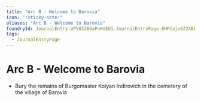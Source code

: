 ```yaml
---
title: "Arc B - Welcome to Barovia"
icon: ":sticky-note:"
aliases: "Arc B - Welcome to Barovia"
foundryId: JournalEntry.UPV832B9aPnHUEO1.JournalEntryPage.EHPCajv8Z2XB807c
tags:
  - JournalEntryPage
---
```


# Arc B - Welcome to Barovia
- Bury the remains of Burgomaster Kolyan Indirovich in the cemetery of the village of Barovia